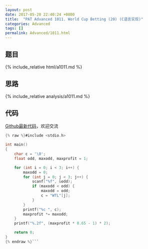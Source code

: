 ```yaml
---
layout: post
date: 2017-05-20 22:40:24 +0800
title:  "PAT Advanced 1011. World Cup Betting (20) (C语言实现)"
categories: Advanced
tags: []
permalink: Advanced/1011.html
---
```


## 题目

{% include_relative html/a1011.md %}

## 思路

{% include_relative analysis/a1011.md %}

## 代码

[Github最新代码](https://github.com/OliverLew/PAT/blob/master/PATAdvanced/1011.c)，欢迎交流

```c
{% raw %}#include <stdio.h>

int main()
{
	char c = '\0';
	float odd, maxodd, maxprofit = 1;

	for (int i = 0; i < 3; i++) {
		maxodd = 0;
		for (int j = 0; j < 3; j++) {
			scanf("%f", &odd);
			if (maxodd < odd) {
				maxodd = odd;
				c = "WTL"[j];
			}
		}
		printf("%c ", c);
		maxprofit *= maxodd;
	}
	printf("%.2f", (maxprofit * 0.65 - 1) * 2);

	return 0;
}
{% endraw %}```